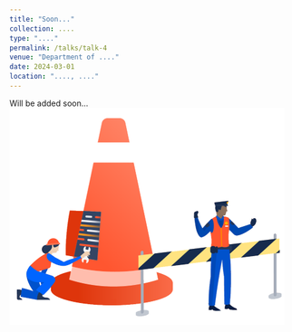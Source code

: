 ```yaml
---
title: "Soon..."
collection: ....
type: "...."
permalink: /talks/talk-4
venue: "Department of ...."
date: 2024-03-01
location: "...., ...."
---
```

Will be added soon...
![Image Alt Text](/images/Soon.png)

